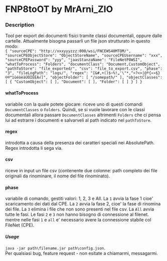 # FNP8toOT by MrArni_ZIO
### Description
Tool per export dei documenti fisici tramite classi documentali, oppure dalle cartelle.
Attualmente bisogna passarli un file json strutturato in questo modo:<br>
`{
  "sourceCPE": "http://xxxyyyzzz:000/wsi/FNCEWS40MTOM/",
  "sourceCPEObjectStore": "ObjectStoreName",
  "sourceCPEUsername": "xxx",
  "sourceCPEPassword": "yyy",
  "jaasStanzaName": "FileNetP8WSI",
  "whatToProcess": "Folders",
  "documentClass": "Document,CustomObject",
  "pathToStore": "file_exported/",
  "csv": "file_to_export.csv",
  "phase": "3",
  "fileLogPath": "logs/",
  "regex": "[&#,+()$~%!„'\"*‚^¤?<>|@ª{«»§}©®™ìùéòèàÙÒÌÉÈÀ√]",
  "objectFolder": [
    "/somepath/"
  ],
  "objectClasses": [
    {
      "CustomObject": [
      ],
      "Document": [
      ],
      "Folder": [
      ]
    }
  ]
}`
#### whatToProcess
variabile con la quale potete giocare: riceve uno di questi comandi `DocumentClasses` o `Folders`. Quindi, se
si vuole lavorare con le classi documentali allora passare `DocumentClasses` altrimenti `Folders` che ci pensa lui
ad estrarre i documenti e salvarveli al path indicato nel `pathToStore`.
#### regex
introdotta a causa della presenza dei caratteri speciali nei AbsolutePath. Regex introdotta li sega via.
#### csv
riceve in input un file csv (contenente due colonne: path completo dei file originali da rinominare, il nome del file rinominato).
#### phase
variabile di comando, gestiti valori: 1, 2, 3 e All. La `1` avvia la fase 1 cioe' scaricamento dei dati dal CPE. 
La `2` avvia la fase 2, cioe' la fase di rinomina dei file. La `3` elimina i file che non sono presenti nel file csv.
La `All` avvia tutte le fasi. Le fasi `2` e `3` non hanno bisogno di connessione al filenet. mentre nelle fasi `1` e `all`
e' necessario avere la connessione stabile col FileNet (CPE).
#### _Usage_
`java -jar path\filename.jar path\config.json`.<br>
Per qualsiasi bug, feature request - non esitate a chiamarmi, messagarmi.
